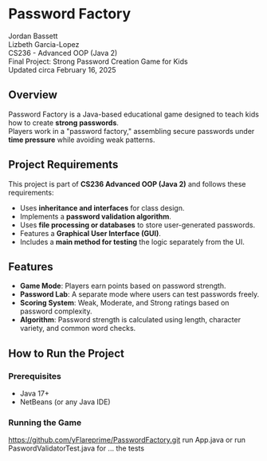 # Password Factory  

Jordan Bassett  
Lizbeth Garcia-Lopez  
CS236 - Advanced OOP (Java 2)  
Final Project: Strong Password Creation Game for Kids  
Updated circa February 16, 2025

## Overview
Password Factory is a Java-based educational game designed to teach kids how to create **strong passwords**.  
Players work in a "password factory," assembling secure passwords under **time pressure** while avoiding weak patterns.  

## Project Requirements  
This project is part of **CS236 Advanced OOP (Java 2)** and follows these requirements:  
- Uses **inheritance and interfaces** for class design.  
- Implements a **password validation algorithm**.  
- Uses **file processing or databases** to store user-generated passwords.  
- Features a **Graphical User Interface (GUI)**.  
- Includes a **main method for testing** the logic separately from the UI.  

## Features
- **Game Mode**: Players earn points based on password strength.  
- **Password Lab**: A separate mode where users can test passwords freely.  
- **Scoring System**: Weak, Moderate, and Strong ratings based on password complexity.  
- **Algorithm**: Password strength is calculated using length, character variety, and common word checks.  

## How to Run the Project
### Prerequisites
- Java 17+  
- NetBeans (or any Java IDE)  

### Running the Game
   https://github.com/yFlareprime/PasswordFactory.git
   run App.java
   or run PaswordValidatorTest.java for ... the tests
